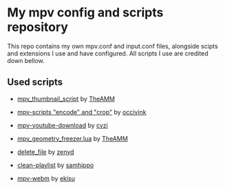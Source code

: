 # My mpv config and scripts repository

This repo contains my own mpv.conf and input.conf files, alongside scipts and extensions I use and have configured. All scripts I use are credited down bellow.

## Used scripts

- [mpv_thumbnail_script](https://github.com/TheAMM/mpv_thumbnail_script) by [TheAMM](https://github.com/TheAMM)

- [mpv-scripts "encode" and "crop"](https://github.com/occivink/mpv-scripts) by [occivink](https://github.com/occivink)

- [mpv-youtube-download](https://github.com/cvzi/mpv-youtube-download) by [cvzi](https://github.com/cvzi)

- [mpv_geometry_freezer.lua](https://gist.github.com/TheAMM/5e07ad787dd95d76131b61840f403a79) by [TheAMM](https://github.com/TheAMM)

- [delete_file](https://github.com/zenyd/mpv-scripts/blob/master/delete_file.lua) by [zenyd](https://github.com/zenyd)

- [clean-playlist](https://github.com/samhippo/mpv-scripts/blob/master/clean-playlist.lua) by [samhippo](https://github.com/samhippo)

- [mpv-webm](https://github.com/ekisu/mpv-webm) by [ekisu](https://github.com/ekisu)